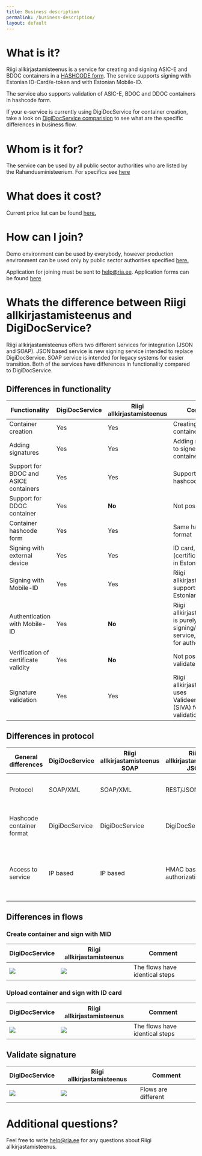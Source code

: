 ```yaml
---
title: Business description
permalink: /business-description/
layout: default
---
```

# What is it?

Riigi allkirjastamisteenus is a service for creating and signing ASIC-E and BDOC containers in a [HASHCODE form](../technical-description#hashcode-container-form). 
The service supports signing with Estonian ID-Card/e-token and with Estonian Mobile-ID. 

The service also supports validation of ASIC-E, BDOC and DDOC containers in hashcode form. 

If your e-service is currently using DigiDocService for container creation, take a look on [DigiDocService comparision](#differences-between-riigi-allkirjastamisteenus-and-digidocservice) to see what are the specific differences in business flow.

# Whom is it for?

The service can be used by all public sector authorities who are listed by the Rahandusministeerium. For specifics see [here](https://www.ria.ee/et/riigi-infosusteem/eid/partnerile.html#allkirjastamisteenus)

# What does it cost?

Current price list can be found [here.](https://www.ria.ee/et/riigi-infosusteem/eid/partnerile.html#allkirjastamisteenus)

# How can I join?

Demo environment can be used by everybody, however production environment can be used only by public sector authorities specified [here.](#whom-is-it-for)

Application for joining must be sent to help@ria.ee. Application forms can be found [here](https://www.ria.ee/et/riigi-infosusteem/eid/partnerile.html#allkirjastamisteenus)

# Whats the difference between Riigi allkirjastamisteenus and DigiDocService?

Riigi allkirjastamisteenus offers two different services for integration (JSON and SOAP). JSON based service is new signing service intended to replace DigiDocService.
SOAP service is intended for legacy systems for easier transition. Both of the services have differences in functionality compared to DigiDocService.

## Differences in functionality

| **Functionality** | **DigiDocService** | **Riigi allkirjastamisteenus** |  **Comment** | 
|-------------------|--------------------|----------|--------------|
| Container creation | Yes | Yes | Creating new containers |
| Adding signatures | Yes | Yes | Adding signatures to signed containers |
| Support for BDOC and ASICE containers | Yes | Yes | Supports the hashcode form |
| Support for DDOC container | Yes | **No** | Not possible to use |
| Container hashcode form | Yes | Yes | Same hashcode format |
| Signing with external device | Yes | Yes | ID card, e-seal, ... (certificate must be in Estonian TSL) |
| Signing with Mobile-ID | Yes | Yes | Riigi allkirjastamisteenus supports only Estonian Mobile-ID |
| Authentication with Mobile-ID | Yes | **No** | Riigi allkirjastamisteenus is purely signing/container service, use TARA for authentication |
| Verification of certificate validity | Yes | **No** | Not possible to validate |
| Signature validation | Yes | Yes | Riigi allkirjastamisteenus uses Valideerimisteenus (SIVA) for validation |

## Differences in protocol

| **General differences** | **DigiDocService** | **Riigi allkirjastamisteenus SOAP**  | **Riigi allkirjastamisteenus JSON** |  **Comment** | 
|-------------------------|--------------------|--------------------------------------|-------------------------------------|--------------|
| Protocol | SOAP/XML | SOAP/XML | REST/JSON | JSON API is described in WADL |
| Hashcode container format | DigiDocService | DigiDocService | DigiDocService | Same hahscode container format is used |
| Access to service | IP based | IP based | HMAC based authorization | JSON service each request must be signed by e-service |



## Differences in flows

### Create container and sign with MID 

| **DigiDocService** | **Riigi allkirjastamisteenus** |  **Comment** | 
|----------|--------------------|--------------|
| [![](https://raw.githubusercontent.com/open-eid/SiGa/develop/docs/img/Create_and_sign_MID_DDS.png)](https://raw.githubusercontent.com/open-eid/SiGa/develop/docs/img/Create_and_sign_MID_DDS.png) | [![](https://raw.githubusercontent.com/open-eid/SiGa/develop/docs/img/Create_and_sign_MID.png)](https://raw.githubusercontent.com/open-eid/SiGa/develop/docs/img/Create_and_sign_MID.png) | The flows have identical steps |

### Upload container and sign with ID card

| **DigiDocService** | **Riigi allkirjastamisteenus** |  **Comment** | 
|----------|--------------------|--------------|
| [![](https://raw.githubusercontent.com/open-eid/SiGa/develop/docs/img/Upload_and_sign_externally_DDS.png)](https://raw.githubusercontent.com/open-eid/SiGa/develop/docs/img/Upload_and_sign_externally_DDS.png) | [![](https://raw.githubusercontent.com/open-eid/SiGa/develop/docs/img/Upload_and_sign_externally.png)](https://raw.githubusercontent.com/open-eid/SiGa/develop/docs/img/Upload_and_sign_externally.png) | The flows have identical steps |

## Validate signature 

| **DigiDocService** | **Riigi allkirjastamisteenus** |  **Comment** | 
|----------|--------------------|--------------|
| [![](https://raw.githubusercontent.com/open-eid/SiGa/develop/docs/img/Validation_DDS.png)](https://raw.githubusercontent.com/open-eid/SiGa/develop/docs/img/Validation_DDS.png) | [![](https://raw.githubusercontent.com/open-eid/SiGa/develop/docs/img/Validation.png)](https://raw.githubusercontent.com/open-eid/SiGa/develop/docs/img/Validation.png) | Flows are different |

# Additional questions?

Feel free to write help@ria.ee for any questions about Riigi allkirjastamisteenus.
